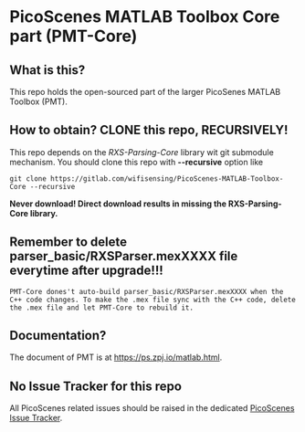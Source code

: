 # PicoScenes MATLAB Toolbox Core part (PMT-Core)

## What is this?

This repo holds the open-sourced part of the larger PicoSenes MATLAB Toolbox (PMT).

## How to obtain? CLONE this repo, RECURSIVELY!

This repo depends on the *RXS-Parsing-Core* library wit git submodule mechanism. You should clone this repo with **--recursive** option like

```git clone https://gitlab.com/wifisensing/PicoScenes-MATLAB-Toolbox-Core --recursive```

**Never download! Direct download results in missing the RXS-Parsing-Core library.**

## Remember to delete parser_basic/RXSParser.mexXXXX file everytime after upgrade!!!

    PMT-Core dones't auto-build parser_basic/RXSParser.mexXXXX when the C++ code changes. To make the .mex file sync with the C++ code, delete the .mex file and let PMT-Core to rebuild it.

## Documentation?

The document of PMT is at <https://ps.zpj.io/matlab.html>.

## No Issue Tracker for this repo

All PicoScenes related issues should be raised in the dedicated [PicoScenes Issue Tracker](https://gitlab.com/wifisensing/picoscenes-issue-tracker/-/issues).
